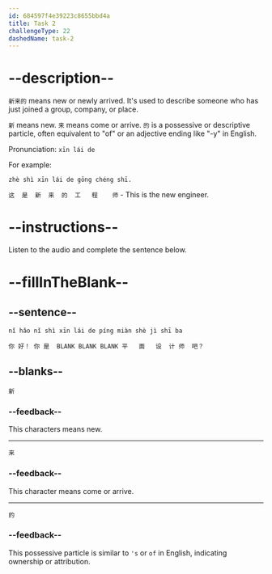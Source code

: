 ```yaml
---
id: 684597f4e39223c8655bbd4a
title: Task 2
challengeType: 22
dashedName: task-2
---
```


<!-- (audio) 李兰：你好！你是新来的平面设计师吧？-->

# --description--

`新来的` means new or newly arrived. It's used to describe someone who has just joined a group, company, or place.

`新` means new. `来` means come or arrive. `的` is a possessive or descriptive particle, often equivalent to "of" or an adjective ending like "-y" in English.

Pronunciation: `xīn lái de`

For example: 

`zhè shì xīn lái de gōng chéng shī.​`
 
 `这  是  新  来  的  工   程    师` - This is the new engineer.

# --instructions--

Listen to the audio and complete the sentence below.

# --fillInTheBlank--

## --sentence--

`nǐ hǎo​ nǐ shì xīn lái de píng miàn shè jì shī ba`  

`你 好！ 你 是  BLANK BLANK BLANK 平   面   设  计 师  吧？`

## --blanks--

`新`

### --feedback--

This characters means new.

---

`来`

### --feedback--

This character means come or arrive.

---

`的`

### --feedback--

This possessive particle is similar to `'s` or `of` in English, indicating ownership or attribution.
